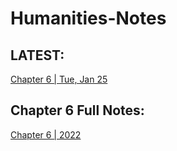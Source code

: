 # Humanities-Notes

## LATEST:
[Chapter 6 | Tue, Jan 25](https://github.com/Uriasej/Humanities-Notes/blob/main/2nd%20Semester/Chapter-6/Chapter-6.md#tue-jan-25)

## Chapter 6 Full Notes:
[Chapter 6 | 2022](https://github.com/Uriasej/Humanities-Notes/blob/main/2nd%20Semester/Chapter-6/Chapter6-Full.md#this-chapter-is-not-uploaded-at-this-time)
